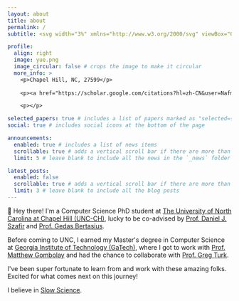 ```yaml
---
layout: about
title: about
permalink: /
subtitle: <svg width="3%" xmlns="http://www.w3.org/2000/svg" viewBox="0 0 512 512"><!--! Font Awesome Pro 6.2.0 by @fontawesome - https://fontawesome.com License - https://fontawesome.com/license (Commercial License) Copyright 2022 Fonticons, Inc. --><path d="M0 128C0 92.65 28.65 64 64 64H448C483.3 64 512 92.65 512 128V384C512 419.3 483.3 448 448 448H64C28.65 448 0 419.3 0 384V128zM48 128V150.1L220.5 291.7C241.1 308.7 270.9 308.7 291.5 291.7L464 150.1V127.1C464 119.2 456.8 111.1 448 111.1H64C55.16 111.1 48 119.2 48 127.1L48 128zM48 212.2V384C48 392.8 55.16 400 64 400H448C456.8 400 464 392.8 464 384V212.2L322 328.8C283.6 360.3 228.4 360.3 189.1 328.8L48 212.2z"/></svg> yygx <svg width="2%" xmlns="http://www.w3.org/2000/svg" viewBox="0 0 512 512"><!--! Font Awesome Pro 6.2.0 by @fontawesome - https://fontawesome.com License - https://fontawesome.com/license (Commercial License) Copyright 2022 Fonticons, Inc. --><path d="M256 64C150 64 64 150 64 256s86 192 192 192c17.7 0 32 14.3 32 32s-14.3 32-32 32C114.6 512 0 397.4 0 256S114.6 0 256 0S512 114.6 512 256v32c0 53-43 96-96 96c-29.3 0-55.6-13.2-73.2-33.9C320 371.1 289.5 384 256 384c-70.7 0-128-57.3-128-128s57.3-128 128-128c27.9 0 53.7 8.9 74.7 24.1c5.7-5 13.1-8.1 21.3-8.1c17.7 0 32 14.3 32 32v80 32c0 17.7 14.3 32 32 32s32-14.3 32-32V256c0-106-86-192-192-192zm64 192c0-35.3-28.7-64-64-64s-64 28.7-64 64s28.7 64 64 64s64-28.7 64-64z"/></svg> cs.unc.edu

profile:
  align: right
  image: yue.png
  image_circular: false # crops the image to make it circular
  more_info: >
    <p>Chapel Hill, NC, 27599</p>
    
    <p><a href="https://scholar.google.com/citations?hl=zh-CN&user=NafmySAAAAAJ"><svg width="10%" xmlns="http://www.w3.org/2000/svg" aria-label="Google Scholar" role="img" viewBox="0 0 512 512"><rect width="512" height="512" rx="15%" fill="#4285f4"/><path fill="#fff" d="M213 111l-107 94h69c5 45 41 64 78 67-7 18-4 27 7 39-43 1-103 26-103 67 4 45 63 54 92 54 38 1 81-19 90-54 4-35-10-54-31-71-23-18-28-28-21-40 15-17 35-27 39-51 2-17-2-28-6-43l45-38-1 16c-3 2-5 6-5 9v103c2 13 22 11 23 0V160c0-3-2-7-5-8v-25l16-16zm58 141c-61 10-87-87-38-99 56-11 83 86 38 99zm-5 73c60 13 61 63 10 78-44 9-82-4-81-30 0-25 35-48 71-48z"/></vg></a>  <a href="https://www.linkedin.com/in/yue-yang-6a1493185/"><?xml version="1.0" encoding="iso-8859-1"?> <!-- Generator: Adobe Illustrator 19.0.0, SVG Export Plug-In . SVG Version: 6.00 Build 0)  --> <svg width="10%" version="1.1" id="Layer_1" xmlns="http://www.w3.org/2000/svg" xmlns:xlink="http://www.w3.org/1999/xlink" x="0px" y="0px" viewBox="0 0 382 382" style="enable-background:new 0 0 382 382;" xml:space="preserve"> <path style="fill:#0077B7;" d="M347.445,0H34.555C15.471,0,0,15.471,0,34.555v312.889C0,366.529,15.471,382,34.555,382h312.889 C366.529,382,382,366.529,382,347.444V34.555C382,15.471,366.529,0,347.445,0z M118.207,329.844c0,5.554-4.502,10.056-10.056,10.056 H65.345c-5.554,0-10.056-4.502-10.056-10.056V150.403c0-5.554,4.502-10.056,10.056-10.056h42.806 c5.554,0,10.056,4.502,10.056,10.056V329.844z M86.748,123.432c-22.459,0-40.666-18.207-40.666-40.666S64.289,42.1,86.748,42.1 s40.666,18.207,40.666,40.666S109.208,123.432,86.748,123.432z M341.91,330.654c0,5.106-4.14,9.246-9.246,9.246H286.73 c-5.106,0-9.246-4.14-9.246-9.246v-84.168c0-12.556,3.683-55.021-32.813-55.021c-28.309,0-34.051,29.066-35.204,42.11v97.079 c0,5.106-4.139,9.246-9.246,9.246h-44.426c-5.106,0-9.246-4.14-9.246-9.246V149.593c0-5.106,4.14-9.246,9.246-9.246h44.426 c5.106,0,9.246,4.14,9.246,9.246v15.655c10.497-15.753,26.097-27.912,59.312-27.912c73.552,0,73.131,68.716,73.131,106.472 L341.91,330.654L341.91,330.654z"/> <g> </g> <g> </g> <g> </g> <g> </g> <g> </g> <g> </g> <g> </g> <g> </g> <g> </g> <g> </g> <g> </g> <g> </g> <g> </g> <g> </g> <g> </g> </svg></a>  <a href="https://twitter.com/YYang9923"><svg width="10%" xmlns="http://www.w3.org/2000/svg" aria-label="Twitter" role="img" viewBox="0 0 512 512"><rect width="512" height="512" rx="15%" fill="#1da1f2"/><path fill="#fff" d="M437 152a72 72 0 01-40 12a72 72 0 0032-40a72 72 0 01-45 17a72 72 0 00-122 65a200 200 0 01-145-74a72 72 0 0022 94a72 72 0 01-32-7a72 72 0 0056 69a72 72 0 01-32 1a72 72 0 0067 50a200 200 0 01-105 29a200 200 0 00309-179a200 200 0 0035-37"/></svg></a> </p>

    <p></p>

selected_papers: true # includes a list of papers marked as "selected={true}"
social: true # includes social icons at the bottom of the page

announcements:
  enabled: true # includes a list of news items
  scrollable: true # adds a vertical scroll bar if there are more than 3 news items
  limit: 5 # leave blank to include all the news in the `_news` folder

latest_posts:
  enabled: false
  scrollable: true # adds a vertical scroll bar if there are more than 3 new posts items
  limit: 3 # leave blank to include all the blog posts
---
```


:wave: Hey there! I'm a Computer Science PhD student at [The University of North Carolina at Chapel Hill (UNC-CH)](https://www.unc.edu/), lucky to be co-advised by [Prof. Daniel J. Szafir](https://www.danszafir.com/) and [Prof. Gedas Bertasius](https://www.gedasbertasius.com/).

Before coming to UNC, I earned my Master's degree in Computer Science at [Georgia Institute of Technology (GaTech)](https://www.gatech.edu/), where I got to work with [Prof. Matthew Gombolay](https://core-robotics.gatech.edu/people/matthew-gombolay/) and had the chance to collaborate with [Prof. Greg Turk](https://faculty.cc.gatech.edu/~turk/). 

I've been super fortunate to learn from and work with these amazing folks. Excited for what comes next on this journey!

I believe in [Slow Science](http://slow-science.org/).  